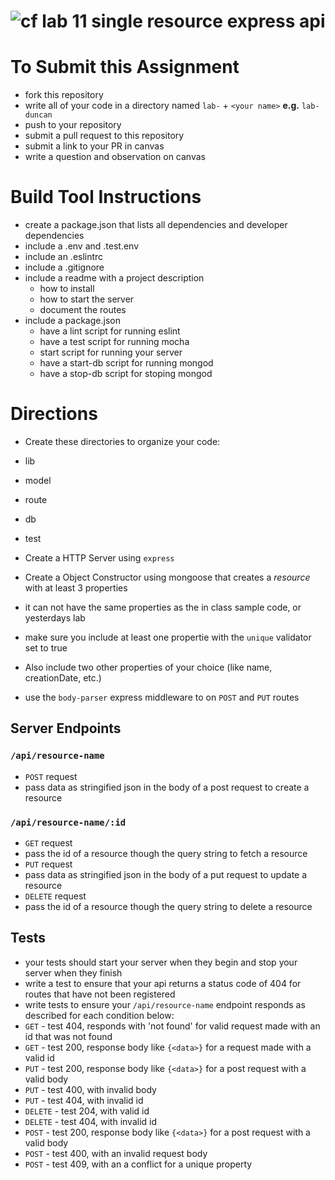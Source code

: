 ![cf](https://i.imgur.com/7v5ASc8.png) lab 11 single resource express api
======

# To Submit this Assignment
  * fork this repository
  * write all of your code in a directory named `lab-` + `<your name>` **e.g.** `lab-duncan`
  * push to your repository
  * submit a pull request to this repository
  * submit a link to your PR in canvas
  * write a question and observation on canvas

# Build Tool Instructions
* create a package.json that lists all dependencies and developer dependencies
* include a .env and .test.env
* include an .eslintrc
* include a .gitignore
* include a readme with a project description
  * how to install
  * how to start the server
  * document the routes
* include a package.json 
  * have a lint script for running eslint
  * have a test script for running mocha
  * start script for running your server
  * have a start-db script for running mongod
  * have a stop-db script for stoping mongod

# Directions
* Create these directories to organize your code:
 * lib
 * model
 * route
 * db 
 * test
* Create a HTTP Server using `express`

* Create a Object Constructor using mongoose that creates a _resource_ with at least 3 properties
 * it can not have the same properties as the in class sample code, or yesterdays lab
 * make sure you include at least one propertie with the `unique` validator set to true
 * Also include two other properties of your choice (like name, creationDate, etc.)
* use the `body-parser` express middleware to on `POST` and `PUT` routes

## Server Endpoints
### `/api/resource-name`
* `POST` request
 * pass data as stringified json in the body of a post request to create a resource

### `/api/resource-name/:id`
* `GET` request
 * pass the id of a resource though the query string to fetch a resource   
* `PUT` request
 * pass data as stringified json in the body of a put request to update a resource
* `DELETE` request
 * pass the id of a resource though the query string to delete a resource   

## Tests
* your tests should start your server when they begin and stop your server when they finish
* write a test to ensure that your api returns a status code of 404 for routes that have not been registered
* write tests to ensure your `/api/resource-name` endpoint responds as described for each condition below:
 * `GET` - test 404, responds with 'not found' for valid request made with an id that was not found
 * `GET` - test 200, response body like `{<data>}` for a request made with a valid id
 * `PUT` - test 200, response body like  `{<data>}` for a post request with a valid body
 * `PUT` - test 400, with invalid body
 * `PUT` - test 404, with invalid id
 * `DELETE` - test 204, with valid id
 * `DELETE` - test 404, with invalid id 
 * `POST` - test 200, response body like  `{<data>}` for a post request with a valid body
 * `POST` - test 400, with an invalid request body
 * `POST` - test 409, with an a conflict for a unique property
